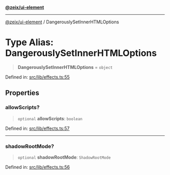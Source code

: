 [**@zeix/ui-element**](../README.md)

***

[@zeix/ui-element](../globals.md) / DangerouslySetInnerHTMLOptions

# Type Alias: DangerouslySetInnerHTMLOptions

> **DangerouslySetInnerHTMLOptions** = `object`

Defined in: [src/lib/effects.ts:55](https://github.com/zeixcom/ui-element/blob/e844a8875dcc0f1e1c331a07fc308d56d924c955/src/lib/effects.ts#L55)

## Properties

### allowScripts?

> `optional` **allowScripts**: `boolean`

Defined in: [src/lib/effects.ts:57](https://github.com/zeixcom/ui-element/blob/e844a8875dcc0f1e1c331a07fc308d56d924c955/src/lib/effects.ts#L57)

***

### shadowRootMode?

> `optional` **shadowRootMode**: `ShadowRootMode`

Defined in: [src/lib/effects.ts:56](https://github.com/zeixcom/ui-element/blob/e844a8875dcc0f1e1c331a07fc308d56d924c955/src/lib/effects.ts#L56)
